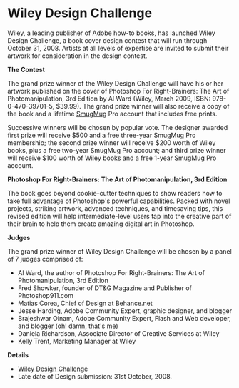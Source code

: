 # Wiley Design Challenge

Wiley, a leading publisher of Adobe how-to books, has launched Wiley Design Challenge, a book cover design contest that will run through October 31, 2008. Artists at all levels of expertise are invited to submit their artwork for consideration in the design contest.

<strong>The Contest</strong>

The grand prize winner of the Wiley Design Challenge will have his or her artwork published on the cover of Photoshop For Right-Brainers: The Art of Photomanipulation, 3rd Edition by Al Ward (Wiley, March 2009, ISBN: 978-0-470-39701-5, $39.99). The grand prize winner will also receive a copy of the book and a lifetime <a href="http://smugmug.com/">SmugMug</a> Pro account that includes free prints.

Successive winners will be chosen by popular vote. The designer awarded first prize will receive $500 and a free three-year SmugMug Pro membership; the second prize winner will receive $200 worth of Wiley books, plus a free two-year SmugMug Pro account; and third prize winner will receive $100 worth of Wiley books and a free 1-year SmugMug Pro account.

<strong>Photoshop For Right-Brainers: The Art of Photomanipulation, 3rd Edition</strong>

The book goes beyond cookie-cutter techniques to show readers how to take full advantage of Photoshop's powerful capabilities. Packed with novel projects, striking artwork, advanced techniques, and timesaving tips, this revised edition will help intermediate-level users tap into the creative part of their brain to help them create amazing digital art in Photoshop.

<strong>Judges</strong>

The grand prize winner of Wiley Design Challenge will be chosen by a panel of 7 judges comprised of:

* Al Ward, the author of Photoshop For Right-Brainers: The Art of Photomanipulation, 3rd Edition
* Fred Showker, founder of DT&G Magazine and Publisher of Photoshop911.com
* Matias Corea, Chief of Design at Behance.net
* Jesse Harding, Adobe Community Expert, graphic designer, and blogger
* Brajeshwar Oinam, Adobe Community Expert, Flash and Web developer, and blogger (oh! damn, that's me)
* Daniela Richardson, Associate Director of Creative Services at Wiley
* Kelly Trent, Marketing Manager at Wiley

<strong>Details</strong>

* <a href="http://www.wileydesignchallenge.com/">Wiley Design Challenge</a>
* Late date of Design submission: 31st October, 2008.
